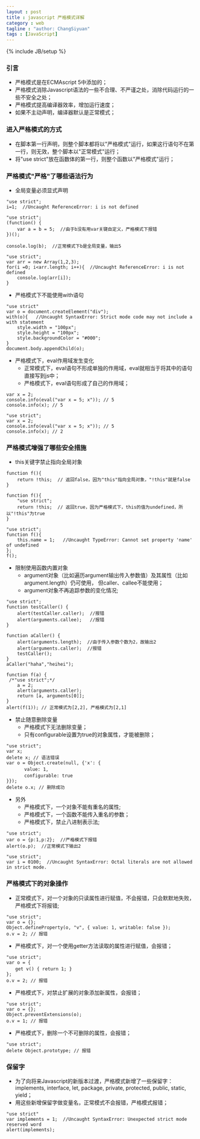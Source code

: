 ```yaml
---
layout : post
title : javascript 严格模式详解
category : web
tagline : "author: ChangSiyuan"
tags : [JavaScript]
---
```

{% include JB/setup %}

### 引言
- 严格模式是在ECMAscript 5中添加的；
- 严格模式消除Javascript语法的一些不合理、不严谨之处，消除代码运行的一些不安全之处；
- 严格模式提高编译器效率，增加运行速度；
- 如果不主动声明，编译器默认是正常模式；

### 进入严格模式的方式
- 在脚本第一行声明，则整个脚本都将以"严格模式"运行，如果这行语句不在第一行，则无效，整个脚本以"正常模式"运行；
- 将"use strict"放在函数体的第一行，则整个函数以"严格模式"运行；


### 严格模式"严格"了哪些语法行为
- 全局变量必须显式声明

```
"use strict";
i=1;  //Uncaught ReferenceError: i is not defined
```

```
"use strict";
(function() {
    var a = b = 5;  //由于b没有用var关键自定义，严格模式下报错
})();

console.log(b);  //正常模式下b是全局变量，输出5
```

```
"use strict";
var arr = new Array(1,2,3);
for(i =0; i<arr.length; i++){  //Uncaught ReferenceError: i is not defined
    console.log(arr[i]);
}
```

- 严格模式下不能使用with语句

```
"use strict"
var o = document.createElement("div");
with(o){   //Uncaught SyntaxError: Strict mode code may not include a with statement
	style.width = "100px";
	style.height = "100px";
	style.backgroundColor = "#000";
}
document.body.appendChild(o);
```

- 严格模式下，eval作用域发生变化
  - 正常模式下，eval语句不形成单独的作用域，eval就相当于将其中的语句直接写到js中；
  - 严格模式下，eval语句形成了自己的作用域；

```
var x = 2;
console.info(eval("var x = 5; x")); // 5
console.info(x); // 5
```

```
"use strict";
var x = 2;
console.info(eval("var x = 5; x")); // 5
console.info(x); // 2
```

### 严格模式增强了哪些安全措施
- this关键字禁止指向全局对象

```
function f(){
    return !this;  // 返回false，因为"this"指向全局对象，"!this"就是false
}

function f(){ 
    "use strict";
    return !this;  // 返回true，因为严格模式下，this的值为undefined，所以"!this"为true
} 
```

```
"use strict";
function f(){
    this.name = 1;   //Uncaught TypeError: Cannot set property 'name' of undefined
};
f();  
```

- 限制使用函数内置对象
  - argument对象（比如遍历argument输出传入参数值）及其属性（比如argument.length）仍可使用， 但caller、callee不能使用；
  - argument对象不再追踪参数的变化情况;

```
"use strict";
function testCaller() {  
    alert(testCaller.caller);  //报错
    alert(arguments.callee);   //报错
}  

function aCaller() {  
    alert(arguments.length);  //由于传入参数个数为2，故输出2
    alert(arguments.caller);  //报错
    testCaller();
}  
aCaller("haha","heihei"); 
```

```
function f(a) {
 /*"use strict";*/
	a = 2;
	alert(arguments.caller);
	return [a, arguments[0]];
}
alert(f(1)); // 正常模式为[2,2], 严格模式为[2,1]
```

- 禁止随意删除变量
  - 严格模式下无法删除变量；
  - 只有configurable设置为true的对象属性，才能被删除；

```
"use strict";
var x;
delete x; // 语法错误
var o = Object.create(null, {'x': {
　　　　value: 1,
　　　　configurable: true
}});
delete o.x; // 删除成功
```

- 另外
  - 严格模式下，一个对象不能有重名的属性;
  - 严格模式下，一个函数不能传入重名的参数；
  - 严格模式下，禁止八进制表示法;

```
"use strict";
var o = {p:1,p:2};  //严格模式下报错
alert(o.p);  //正常模式下输出2
```

```
"use strict";
var i = 0100;  //Uncaught SyntaxError: Octal literals are not allowed in strict mode.
```

### 严格模式下的对象操作
- 正常模式下，对一个对象的只读属性进行赋值，不会报错，只会默默地失败，严格模式下将报错;

```
"use strict";
var o = {};
Object.defineProperty(o, "v", { value: 1, writable: false });
o.v = 2; // 报错
```

- 严格模式下，对一个使用getter方法读取的属性进行赋值，会报错；
```
"use strict";
var o = {
　　get v() { return 1; }
};
o.v = 2; // 报错
```

- 严格模式下，对禁止扩展的对象添加新属性，会报错；

```
"use strict";
var o = {};
Object.preventExtensions(o);
o.v = 1; // 报错
```

- 严格模式下，删除一个不可删除的属性，会报错；

```
"use strict";
delete Object.prototype; // 报错
```

### 保留字
- 为了向将来Javascript的新版本过渡，严格模式新增了一些保留字：implements, interface, let, package, private, protected, public, static, yield；
- 用这些新增保留字做变量名，正常模式不会报错，严格模式报错；

```
"use strict"
var implements = 1;  //Uncaught SyntaxError: Unexpected strict mode reserved word
alert(implements);
```


